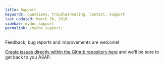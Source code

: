 ```yaml
---
title: Support
keywords: questions, troubleshooting, contact, support
last_updated: March 20, 2016
sidebar: mydoc_support
permalink: /mydoc_support/
---
```


Feedback, bug reports and improvements are welcome!

[Create issues directly within the Github repository here](https://github.com/wix/petri/issues) and we'll be sure to get back to you ASAP. 